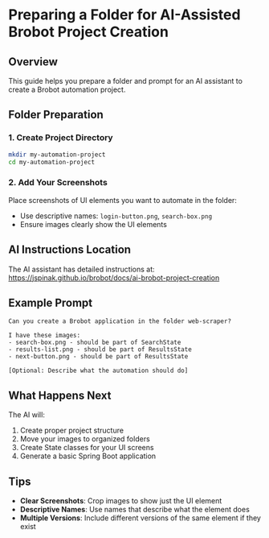 # Preparing a Folder for AI-Assisted Brobot Project Creation

## Overview
This guide helps you prepare a folder and prompt for an AI assistant to create a Brobot automation project.

## Folder Preparation

### 1. Create Project Directory
```bash
mkdir my-automation-project
cd my-automation-project
```

### 2. Add Your Screenshots
Place screenshots of UI elements you want to automate in the folder:
- Use descriptive names: `login-button.png`, `search-box.png`
- Ensure images clearly show the UI elements

## AI Instructions Location
The AI assistant has detailed instructions at:
https://jspinak.github.io/brobot/docs/ai-brobot-project-creation

## Example Prompt

```
Can you create a Brobot application in the folder web-scraper? 

I have these images:
- search-box.png - should be part of SearchState
- results-list.png - should be part of ResultsState  
- next-button.png - should be part of ResultsState

[Optional: Describe what the automation should do]
```

## What Happens Next

The AI will:
1. Create proper project structure
2. Move your images to organized folders
3. Create State classes for your UI screens
4. Generate a basic Spring Boot application

## Tips

- **Clear Screenshots**: Crop images to show just the UI element
- **Descriptive Names**: Use names that describe what the element does
- **Multiple Versions**: Include different versions of the same element if they exist